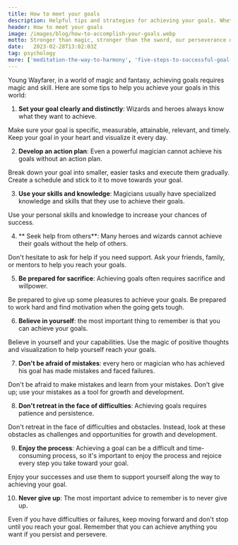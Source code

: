 ```yaml
---
title: How to meet your goals
description: Helpful tips and strategies for achieving your goals. Whether your goal is career advancement, better health or personal development, this page will help you develop an effective plan of action and keep you motivated throughout the process
header: How to meet your goals
image: /images/blog/how-to-accomplish-your-goals.webp
motto: Stronger than magic, stronger than the sword, our perseverance overcomes all obstacles! Lift up your heads and keep going forward, achieving your goals until you become true heroes!
date:	2023-02-28T13:02:03Z
tag: psychology
more: ['meditation-the-way-to-harmony', 'five-steps-to-successful-goal-achievement']
---
```

Young Wayfarer, in a world of magic and fantasy, achieving goals requires magic and skill.
Here are some tips to help you achieve your goals in this world:

1. **Set your goal clearly and distinctly**: Wizards and heroes always know what they want to achieve.

Make sure your goal is specific, measurable, attainable, relevant, and timely. Keep your goal in your heart and visualize it every day.

2. **Develop an action plan**: Even a powerful magician cannot achieve his goals without an action plan.

Break down your goal into smaller, easier tasks and execute them gradually. Create a schedule and stick to it to move towards your goal.

3. **Use your skills and knowledge**: Magicians usually have specialized knowledge and skills that they use to achieve their goals.

Use your personal skills and knowledge to increase your chances of success.

4. ** Seek help from others**: Many heroes and wizards cannot achieve their goals without the help of others.

Don't hesitate to ask for help if you need support. Ask your friends, family, or mentors to help you reach your goals.

5. **Be prepared for sacrifice**: Achieving goals often requires sacrifice and willpower.

Be prepared to give up some pleasures to achieve your goals. Be prepared to work hard and find motivation when the going gets tough.

6. **Believe in yourself**: the most important thing to remember is that you can achieve your goals.

Believe in yourself and your capabilities. Use the magic of positive thoughts and visualization to help yourself reach your goals.

7. **Don't be afraid of mistakes**: every hero or magician who has achieved his goal has made mistakes and faced failures.

Don't be afraid to make mistakes and learn from your mistakes. Don't give up; use your mistakes as a tool for growth and development.

8. **Don't retreat in the face of difficulties**: Achieving goals requires patience and persistence.

Don't retreat in the face of difficulties and obstacles. Instead, look at these obstacles as challenges and opportunities for growth and development.

9. **Enjoy the process**: Achieving a goal can be a difficult and time-consuming process, so it's important to enjoy the process and rejoice every step you take toward your goal.

Enjoy your successes and use them to support yourself along the way to achieving your goal.

10. **Never give up**: The most important advice to remember is to never give up.

Even if you have difficulties or failures, keep moving forward and don't stop until you reach your goal. Remember that you can achieve anything you want if you persist and persevere.
